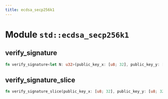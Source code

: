 ```yaml
---
title: ecdsa_secp256k1
---
```


# Module `std::ecdsa_secp256k1`

## verify_signature

```rust
fn verify_signature<let N: u32>(public_key_x: [u8; 32], public_key_y: [u8; 32], signature: [u8; 64], message_hash: [u8; N]) -> bool
```

## verify_signature_slice

```rust
fn verify_signature_slice(public_key_x: [u8; 32], public_key_y: [u8; 32], signature: [u8; 64], message_hash: [u8]) -> bool
```

